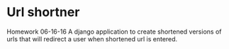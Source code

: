 # Url shortner
Homework 06-16-16
A django application to create shortened versions of urls that will redirect a user when shortened url is entered. 
